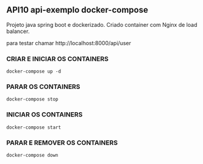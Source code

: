 ## API10 api-exemplo docker-compose

Projeto java spring boot e dockerizado. Criado container com Nginx de load balancer.

para testar chamar http://localhost:8000/api/user

### CRIAR E INICIAR OS CONTAINERS
`docker-compose up -d`

### PARAR OS CONTAINERS
`docker-compose stop`

### INICIAR OS CONTAINERS
`docker-compose start`

### PARAR E REMOVER OS CONTAINERS
`docker-compose down`
